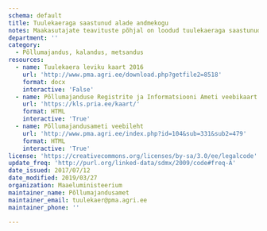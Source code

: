 ```yaml
---
schema: default
title: Tuulekaeraga saastunud alade andmekogu
notes: Maakasutajate teavituste põhjal on loodud tuulekaeraga saastunud alade kaardikiht. Kaardikiht asub Põllumajanduse Registrite ja Informatsiooni Ameti põllumassiivi veebikaardil.
department: ''
category:
  - Põllumajandus, kalandus, metsandus
resources:
  - name: Tuulekaera leviku kaart 2016
    url: 'http://www.pma.agri.ee/download.php?getfile2=8518'
    format: docx
    interactive: 'False'
  - name: Põllumajanduse Registrite ja Informatsiooni Ameti veebikaart
    url: 'https://kls.pria.ee/kaart/'
    format: HTML
    interactive: 'True'
  - name: Põllumajandusameti veebileht
    url: 'http://www.pma.agri.ee/index.php?id=104&sub=331&sub2=479'
    format: HTML
    interactive: 'True'
license: 'https://creativecommons.org/licenses/by-sa/3.0/ee/legalcode'
update_freq: 'http://purl.org/linked-data/sdmx/2009/code#freq-A'
date_issued: 2017/07/12
date_modified: 2019/03/27
organization: Maaeluministeerium
maintainer_name: Põllumajandusamet
maintainer_email: tuulekaer@pma.agri.ee
maintainer_phone: ''

---
```

